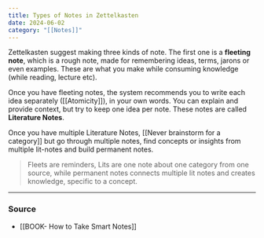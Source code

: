 ```yaml
---
title: Types of Notes in Zettelkasten
date: 2024-06-02
category: "[[Notes]]"
---
```


Zettelkasten suggest making three kinds of note. The first one is a **fleeting note**, which is a rough note, made for remembering ideas, terms, jarons or even examples. These are what you make while consuming knowledge (while reading, lecture etc). 

Once you have fleeting notes, the system recommends you to write each idea separately ([[Atomicity]]), in your own words. You can explain and provide context, but try to keep one idea per note. These notes are called **Literature Notes**. 

Once you have multiple Literature Notes, [[Never brainstorm for a category]] but go through multiple notes, find concepts or insights from multiple lit-notes and build permanent notes. 

> Fleets are reminders, Lits are one note about one category from one source, while permanent notes connects multiple lit notes and creates knowledge, specific to a concept. 

--- 
### Source
- [[BOOK- How to Take Smart Notes]]